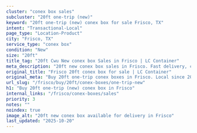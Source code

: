 ```yaml
---
cluster: "conex box sales"
subcluster: "20ft one-trip (new)"
keyword: "20ft one-trip (new) conex box for sale Frisco, TX"
intent: "Transactional-Local"
page_type: "Location-Product"
city: "Frisco, TX"
service_type: "conex box"
condition: "New"
size: "20ft"
title_tag: "20ft Cwu New conex box Sales in Frisco | LC Container"
meta_description: "20ft new conex box sales in Frisco. Fast delivery, competitive pricing. Serving conex boxes area. Quote ID: J4S. Call (214) 524-4168 for your free quote today."
original_title: "Frisco 20ft conex box for sale | LC Container"
original_meta: "Buy 20ft one-trip conex boxes in Frisco. Local since 2003. New & used inventory. Fast delivery. Get your free quote — call (214) 524-4168 today."
url_slug: "/frisco/buy/20ft/conex-boxes/one-trip-new"
h1: "Buy 20ft one-trip (new) conex box in Frisco"
internal_links: "/frisco/conex-boxes/sales"
priority: 3
notes: ""
noindex: true
image_alt: "20ft new conex box available for delivery in Frisco"
last_updated: "2025-10-20"
---
```


<!-- TODO: Add unique city/inventory copy, images, and internal links here. -->
